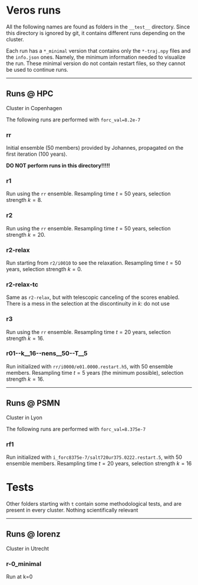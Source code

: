 # Veros runs

All the following names are found as folders in the `__test__` directory. Since this directory is ignored by git, it contains different runs depending on the cluster.

Each run has a `*_minimal` version that contains only the `*-traj.npy` files and the `info.json` ones. Namely, the minimum information needed to visualize the run. These minimal version do not contain restart files, so they cannot be used to continue runs.

---

## Runs @ HPC
Cluster in Copenhagen

The following runs are performed with `forc_val=8.2e-7`

### rr
Initial ensemble (50 members) provided by Johannes, propagated on the first iteration (100 years).

**DO NOT perform runs in this directory!!!!!**

### r1
Run using the `rr` ensemble. Resampling time $t=50$ years, selection strength $k=8$.

### r2
Run using the `rr` ensemble. Resampling time $t=50$ years, selection strength $k=20$.

### r2-relax
Run starting from `r2/i0010` to see the relaxation. Resampling time $t=50$ years, selection strength $k=0$.

### r2-relax-tc
Same as `r2-relax`, but with telescopic canceling of the scores enabled. There is a mess in the selection at the discontinuity in $k$: do not use

### r3
Run using the `rr` ensemble. Resampling time $t=20$ years, selection strength $k=16$.

### r01--k__16--nens__50--T__5
Run initialized with `rr/i0000/e01.0000.restart.h5`, with 50 ensemble members. Resampling time $t=5$ years (the minimum possible), selection strength $k=16$.

---

## Runs @ PSMN
Cluster in Lyon

The following runs are performed with `forc_val=8.375e-7`

### rf1
Run initialized with `i_forc8375e-7/salt720ur375.0222.restart.5`, with 50 ensemble members. Resampling time $t=20$ years, selection strength $k=16$


# Tests
Other folders starting with `t` contain some methodological tests, and are present in every cluster. Nothing scientifically relevant

---

## Runs @ lorenz
Cluster in Utrecht

### r-0_minimal
Run at k=0

